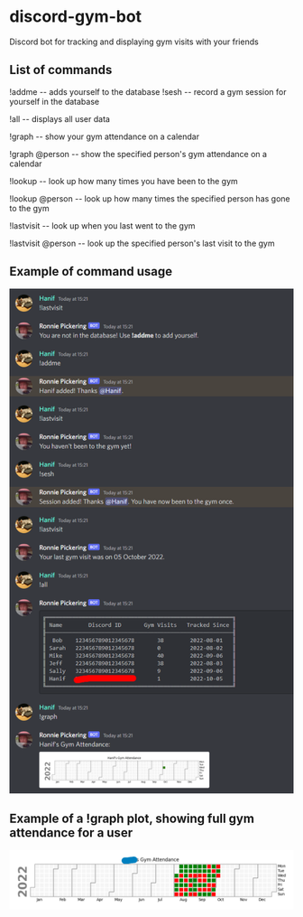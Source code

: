 # discord-gym-bot
Discord bot for tracking and displaying gym visits with your friends

## List of commands

!addme -- adds yourself to the database
!sesh -- record a gym session for yourself in the database

!all -- displays all user data

!graph -- show your gym attendance on a calendar

!graph @person -- show the specified person's gym attendance on a calendar

!lookup -- look up how many times you have been to the gym

!lookup @person -- look up how many times the specified person has gone to the gym

!lastvisit -- look up when you last went to the gym

!lastvisit @person -- look up the specified person's last visit to the gym

## Example of command usage

![](Images/example_commands.png)

## Example of a !graph plot, showing full gym attendance for a user

![](Images/example_gym_attendance_plot.png)
